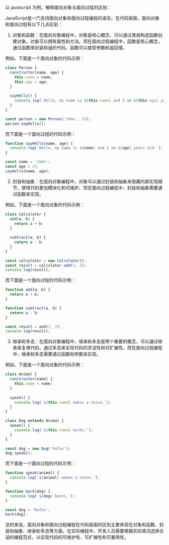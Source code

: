 以 javascript 为例，解释面向对象与面向过程的区别：

JavaScript是一门支持面向对象和面向过程编程的语言。在代码层面，面向对象和面向过程有以下几点区别：

1. 对象和函数：在面向对象编程中，对象是核心概念，可以通过类或构造函数创建对象，对象可以拥有属性和方法。而在面向过程编程中，函数是核心概念，通过函数来封装和组织代码，函数可以接受参数和返回值。

例如，下面是一个面向对象的代码示例：

```javascript
class Person {
  constructor(name, age) {
    this.name = name;
    this.age = age;
  }
  
  sayHello() {
    console.log(`Hello, my name is ${this.name} and I am ${this.age} years old.`);
  }
}

const person = new Person('John', 25);
person.sayHello();
```

而下面是一个面向过程的代码示例：

```javascript
function sayHello(name, age) {
  console.log(`Hello, my name is ${name} and I am ${age} years old.`);
}

const name = 'John';
const age = 25;
sayHello(name, age);
```

2. 封装和抽象：在面向对象编程中，对象可以通过封装和抽象来隐藏内部实现细节，使得代码更加模块化和可维护。而在面向过程编程中，封装和抽象需要通过函数来实现。

例如，下面是一个面向对象的代码示例：

```javascript
class Calculator {
  add(a, b) {
    return a + b;
  }
  
  subtract(a, b) {
    return a - b;
  }
}

const calculator = new Calculator();
const result = calculator.add(1, 2);
console.log(result);
```

而下面是一个面向过程的代码示例：

```javascript
function add(a, b) {
  return a + b;
}

function subtract(a, b) {
  return a - b;
}

const result = add(1, 2);
console.log(result);
```

3. 继承和多态：在面向对象编程中，继承和多态是两个重要的概念，可以通过继承来复用代码，通过多态来实现代码的灵活性和可扩展性。而在面向过程编程中，继承和多态需要通过函数和参数来实现。

例如，下面是一个面向对象的代码示例：

```javascript
class Animal {
  constructor(name) {
    this.name = name;
  }
  
  speak() {
    console.log(`${this.name} makes a noise.`);
  }
}

class Dog extends Animal {
  speak() {
    console.log(`${this.name} barks.`);
  }
}

const dog = new Dog('Rufus');
dog.speak();
```

而下面是一个面向过程的代码示例：

```javascript
function speak(animal) {
  console.log(`${animal} makes a noise.`);
}

function bark(dog) {
  console.log(`${dog} barks.`);
}

const dog = 'Rufus';
bark(dog);
```

总的来说，面向对象和面向过程编程在代码层面的区别主要体现在对象和函数、封装和抽象、继承和多态等方面。在实际编程中，开发人员需要根据实际情况选择合适的编程范式，以实现代码的可维护性、可扩展性和可重用性。